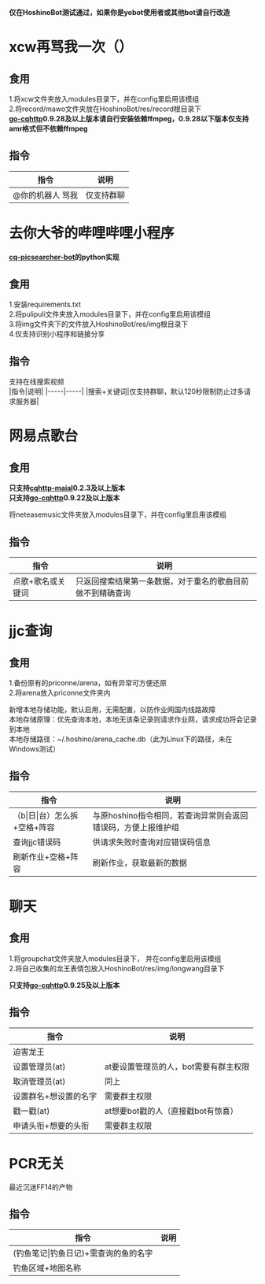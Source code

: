 **仅在HoshinoBot测试通过，如果你是yobot使用者或其他bot请自行改造**
# xcw再骂我一次（）
## 食用
1.将xcw文件夹放入modules目录下，并在config里启用该模组  
2.将record/mawo文件夹放在HoshinoBot/res/record根目录下  
**[go-cqhttp](https://github.com/Mrs4s/go-cqhttp)0.9.28及以上版本请自行安装依赖ffmpeg，0.9.28以下版本仅支持amr格式但不依赖ffmpeg**
## 指令
|指令|说明|
|-----|-----|
|@你的机器人 骂我|仅支持群聊|  

# 去你大爷的哔哩哔哩小程序
#### [cq-picsearcher-bot](https://github.com/Tsuk1ko/cq-picsearcher-bot)的python实现
## 食用
1.安装requirements.txt  
2.将pulipuli文件夹放入modules目录下，并在config里启用该模组  
3.将img文件夹下的文件放入HoshinoBot/res/img根目录下  
4.仅支持识别小程序和链接分享  
## 指令  
支持在线搜索视频    
|指令|说明|
|-----|-----|
|搜索+关键词|仅支持群聊，默认120秒限制防止过多请求服务器|  

# 网易点歌台
## 食用
**只支持[cqhttp-maial](https://github.com/yyuueexxiinngg/cqhttp-mirai)0.2.3及以上版本**  
**只支持[go-cqhttp](https://github.com/Mrs4s/go-cqhttp)0.9.22及以上版本**  

将neteasemusic文件夹放入modules目录下，并在config里启用该模组  
## 指令  
|指令|说明|
|-----|-----|
|点歌+歌名或关键词|只返回搜索结果第一条数据，对于重名的歌曲目前做不到精确查询|  

# jjc查询  
## 食用
1.备份原有的priconne/arena，如有异常可方便还原  
2.将arena放入priconne文件夹内  

新增本地存储功能，默认启用，无需配置，以防作业网国内线路故障  
本地存储原理：优先查询本地，本地无该条记录则请求作业网，请求成功将会记录到本地  
本地存储路径：~/.hoshino/arena_cache.db（此为Linux下的路径，未在Windows测试）

## 指令  
|指令|说明|
|-----|-----|
|（b\|日\|台）怎么拆+空格+阵容|与原hoshino指令相同，若查询异常则会返回错误码，方便上报维护组|  
|查询jjc错误码|供请求失败时查询对应错误码信息|  
|刷新作业+空格+阵容|刷新作业，获取最新的数据|  

# 聊天
## 食用  
1.将groupchat文件夹放入modules目录下， 并在config里启用该模组  
2.将自己收集的龙王表情包放入HoshinoBot/res/img/longwang目录下  

**只支持[go-cqhttp](https://github.com/Mrs4s/go-cqhttp)0.9.25及以上版本**  

## 指令  
|指令|说明|
|-----|-----|  
|迫害龙王||  
|设置管理员(at)|at要设置管理员的人，bot需要有群主权限|  
|取消管理员(at)|同上|  
|设置群名+想设置的名字|需要群主权限|  
|戳一戳(at)|at想要bot戳的人（直接戳bot有惊喜）|  
|申请头衔+想要的头衔|需要群主权限|  

# PCR无关
最近沉迷FF14的产物  
## 指令  
|指令|说明|
|-----|-----|
|(钓鱼笔记\|钓鱼日记)+需查询的鱼的名字||
|钓鱼区域+地图名称||